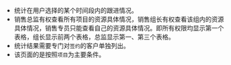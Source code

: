 - 统计在用户选择的某个时间段内的跟进情况。
- 销售总监有权查看所有项目的资源具体情况，销售组长有权查看该组内的资源具体情况，销售专员只能查看自己的资源具体情况。即所有权限均显示第一个表格，组长显示前两个表格，总监显示第一、第三个表格。
- 统计结果需要专门对`签约`的客户单独列出。
- 该页面的是按照`项目`为主要条件。